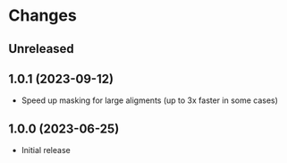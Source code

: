 # Changes

## Unreleased

## 1.0.1 (2023-09-12)

- Speed up masking for large aligments (up to 3x faster in some cases)

## 1.0.0 (2023-06-25)

- Initial release

